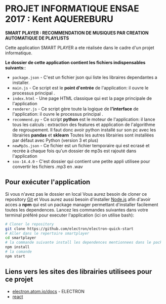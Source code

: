 # PROJET INFORMATIQUE ENSAE 2017 : Kent AQUEREBURU

**SMART PLAYER : RECOMMENDATION DE MUSIQUES PAR CREATION AUTOMATIQUE DE PLAYLISTS**

Cette application SMART PLAYER a ete réalisée dans le cadre d'un projet informatique.


**Le dossier de cette application contient les fichiers indispensables suivants:**:

- `package.json` - C'est un fichier json qui liste les libraires dependantes a installer.
- `main.js` - Ce script est le **point d'entrée** de l'application: il ouvre le processus principal .
- `index.html` - Une page HTML classique qui est la page principale de l'application
- `renderer.js` - Ce script gère toute la logique de **l'interface** de l'application: il ouvre le processus principal .
- `recommend.py` - Ce script **python** est le moteur de l'application: il lance tous les calculs : extraction des features et application de l'algorithme de regroupement. Il faut donc avoir python installé sur son pc avec les librairies  **pandas** et **sklearn**
Toutes les autres librairies sont installées par défaut avec Python (version 3 et plus)
- `newMp3s.json` - Ce fichier est un fichier temporaire qui est ecrasé et recrée à chaque fois qu'un dossier de mp3s est rajouté dans l'application
- `sox-14.4.0` - C'est dossier qui contient une petite appli utilisee pour convertir les fichiers .mp3 en .wav


## Pour exécuter l'application

Si vous n'avez pas le dossier en local Vous aurez besoin de cloner ce repository [Git](https://git-scm.com) et
Vous aurez aussi besoin d'installer [Node.js](https://nodejs.org/en/download/) afin d'avoir acces a **npm** qui est un package manager permettant d'installer facilement toutes les dependences.
Lancez les commandes suivantes dans votre terminal préféré pour executer l'application (ici on utilise bash):

```bash
# Cloner le repository
git clone https://github.com/electron/electron-quick-start
# Aller dans le repertoire smartplayer
cd smartplayer
# la commande suivante install les dependences mentionnees dans le package.json
npm install
# la comande
npm start
```


## Liens vers les sites des librairies utilisees pour ce projet

- [electron.atom.io/docs](http://electron.atom.io/docs) - ELECTRON
- [react](https://facebook.github.io/react/)
